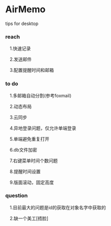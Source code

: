 # AirMemo
tips for desktop

### reach
&ensp;&ensp;1.快速记录

&ensp;&ensp;2.发送邮件

&ensp;&ensp;3.配置提醒时间和邮箱

### to do
&ensp;&ensp;1.多邮箱自动分割(参考foxmail)

&ensp;&ensp;2.动态布局

&ensp;&ensp;3.云同步

&ensp;&ensp;4.异地登录问题，仅允许单端登录

&ensp;&ensp;5.单端避免重复打开

&ensp;&ensp;6.db文件加密

&ensp;&ensp;7.右键菜单时间个数问题

&ensp;&ensp;8.提醒时间设置

&ensp;&ensp;9.版面滚动，固定高度

### question

&ensp;&ensp;1.目前最大的问题是id的获取在对象名字中获取的

&ensp;&ensp;2.缺一个美工[捂脸]
